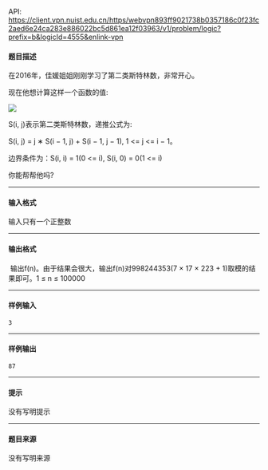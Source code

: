 API: https://client.vpn.nuist.edu.cn/https/webvpn893ff9021738b0357186c0f23fc2aed6e24ca283e886022bc5d861ea12f03963/v1/problem/logic?prefix=b&logicId=4555&enlink-vpn

#### 题目描述

在2016年，佳媛姐姐刚刚学习了第二类斯特林数，非常开心。

现在他想计算这样一个函数的值:

![](../file/4555_0.png)

S(i, j)表示第二类斯特林数，递推公式为:

S(i, j) = j ∗ S(i − 1, j) + S(i − 1, j − 1), 1 <= j <= i − 1。

边界条件为：S(i, i) = 1(0 <= i), S(i, 0) = 0(1 <= i)

你能帮帮他吗?

---

#### 输入格式

输入只有一个正整数

---

#### 输出格式

 输出f(n)。由于结果会很大，输出f(n)对998244353(7 × 17 × 223 + 1)取模的结果即可。1 ≤ n ≤ 100000

---

#### 样例输入
```
3
```

---

#### 样例输出
```
87
```

---

#### 提示

没有写明提示

---

#### 题目来源

没有写明来源
